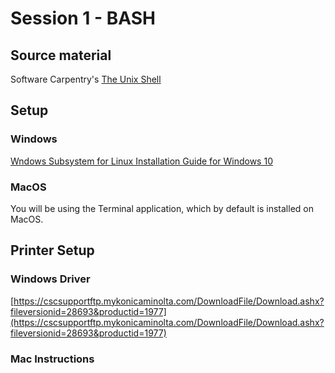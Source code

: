 # Session 1 - BASH

## Source material

Software Carpentry's [The Unix Shell](http://swcarpentry.github.io/shell-novice/)

## Setup

### Windows

[Wndows Subsystem for Linux Installation Guide for Windows 10](https://docs.microsoft.com/en-us/windows/wsl/install-win10)

### MacOS

You will be using the Terminal application, which by default is installed on MacOS.

## Printer Setup

### Windows Driver
[https://cscsupportftp.mykonicaminolta.com/DownloadFile/Download.ashx?fileversionid=28693&productid=1977](https://cscsupportftp.mykonicaminolta.com/DownloadFile/Download.ashx?fileversionid=28693&productid=1977)

### Mac Instructions

